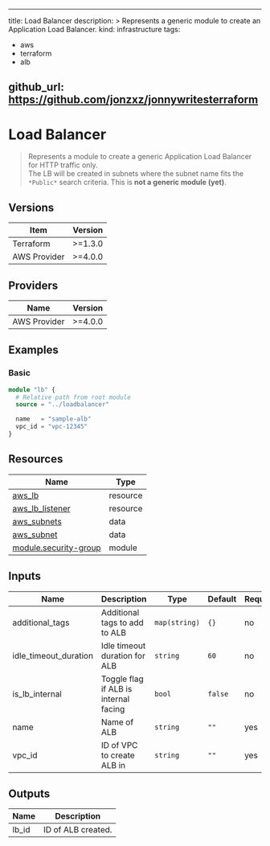
---
title: Load Balancer
description: >
  Represents a generic module to create an Application Load Balancer.
kind: infrastructure
tags:
  - aws 
  - terraform
  - alb

github_url: https://github.com/jonzxz/jonnywritesterraform
---

# Load Balancer
  > Represents a module to create a generic Application Load Balancer for HTTP traffic only. <br/>
  > The LB will be created in subnets where the subnet name fits the `*Public*` search criteria. This is **not a generic module (yet)**.

## Versions
| Item | Version |
| ---- | ------- |
| Terraform | >=1.3.0 |
| AWS Provider | >=4.0.0 |

## Providers
| Name | Version |
| ---- | ------- |
| AWS Provider | >=4.0.0 |

## Examples 
### Basic
```terraform
module "lb" {
  # Relative path from root module
  source = "../loadbalancer"

  name   = "sample-alb"
  vpc_id = "vpc-12345"
}
```

## Resources
| Name | Type |
| ---- | ---- |
| [aws_lb](https://registry.terraform.io/providers/hashicorp/aws/latest/docs/resources/lb) | resource |
| [aws_lb_listener](https://registry.terraform.io/providers/hashicorp/aws/latest/docs/resources/lb_listener) | resource |
| [aws_subnets](https://registry.terraform.io/providers/hashicorp/aws/latest/docs/data-sources/subnets) | data |
| [aws_subnet](https://registry.terraform.io/providers/hashicorp/aws/latest/docs/data-sources/subnet) | data |
| [module.security-group](https://github.com/jonzxz/jonnywritesterraform/tree/master/security-group) | module |

## Inputs
| Name | Description | Type | Default | Required |
| ---- | ----------- | ---- | ------- | -------- |
| additional_tags | Additional tags to add to ALB | `map(string)` | `{}` | no |
| idle_timeout_duration | Idle timeout duration for ALB | `string` | `60` | no |
| is_lb_internal | Toggle flag if ALB is internal facing | `bool` | `false` | no |
| name | Name of ALB | `string` | `""` | yes |
| vpc_id | ID of VPC to create ALB in | `string` | `""` | yes |

## Outputs
| Name | Description |
| ---- | ----------- |
| lb_id | ID of ALB created. |